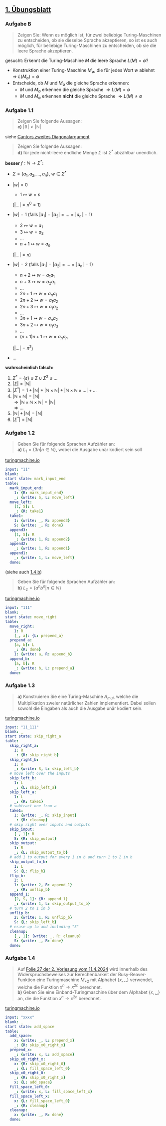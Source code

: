 ## [1. Übungsblatt](https://web.archive.org/web/20241212082357/https://iccl.inf.tu-dresden.de/w/images/f/fb/TheoLog24-Uebung01.pdf)

### Aufgabe B

> Zeigen Sie: Wenn es möglich ist, für zwei beliebige Turing-Maschinen zu entscheiden, ob sie dieselbe Sprache akzeptieren, so ist es auch möglich, für beliebige Turing-Maschinen zu entscheiden, ob sie die leere Sprache akzeptieren.

gesucht: Erkennt die Turing-Maschine $M$ die leere Sprache $L(M) = \emptyset$?

  * Konstruktion einer Turing-Maschine $M_\emptyset$, die für jedes Wort $w$ ablehnt $\Rightarrow L(M_\emptyset) = \emptyset$
  * Entscheide, ob $M$ und $M_\emptyset$ die gleiche Sprache erkennen:
      * $M$ und $M_\emptyset$ erkennen die gleiche Sprache $\Rightarrow L(M) = \emptyset$
      * $M$ und $M_\emptyset$ erkennen **nicht** die gleiche Sprache $\Rightarrow L(M) \neq \emptyset$

### Aufgabe 1.1

> Zeigen Sie folgende Aussagen: \
> **c)** $\left|\mathbb{R}\right| \neq \left|\mathbb{N}\right|$

siehe [Cantors zweites Diagonalargument](https://de.wikipedia.org/wiki/Cantors_zweites_Diagonalargument)

> Zeigen Sie folgende Aussagen: \
> **d)** für jede nicht-leere endliche Menge $\Sigma$ ist $\Sigma^{*}$ abzählbar unendlich.

**besser** $f : \mathbb{N} \rightarrow \Sigma^{*}$:

  * $\Sigma = \left\{ a_1, a_2, \ldots, a_n \right\}$, $w \in \Sigma^{*}$
  * $\left| w \right| = 0$
      * $1 \mapsto w = \varepsilon$

    ($\left| \ldots \right| = n^0 = 1$)
  * $\left| w \right| = 1$ (falls $\left| a_1 \right| = \left| a_2 \right| = \ldots = \left| a_n \right| = 1$)
      * $2 \mapsto w = a_1$
      * $3 \mapsto w = a_2$
      * $\ldots$
      * $n + 1 \mapsto w = a_n$

    ($\left| \ldots \right| = n$)
  * $\left| w \right| = 2$ (falls $\left| a_1 \right| = \left| a_2 \right| = \ldots = \left| a_n \right| = 1$)
      * $n + 2 \mapsto w = a_1 a_1$
      * $n + 3 \mapsto w = a_2 a_1$
      * $\ldots$
      * $2n + 1 \mapsto w = a_n a_1$
      * $2n + 2 \mapsto w = a_1 a_2$
      * $2n + 3 \mapsto w = a_1 a_2$
      * $\ldots$
      * $3n + 1 \mapsto w = a_n a_2$
      * $3n + 2 \mapsto w = a_1 a_3$
      * $\ldots$
      * $(n + 1) n + 1 \mapsto w = a_n a_n$

    ($\left| \ldots \right| = n^2$)
  * $\ldots$

**wahrscheinlich falsch:**

 1. $\Sigma^{*} = \{\varepsilon\} \cup \Sigma \cup \Sigma^2 \cup \ldots$
 2. $\left|\Sigma\right| = \left|\mathbb{N}\right|$
 3. $\left|\Sigma^{*}\right| = 1 + \left|\mathbb{N}\right| + \left|\mathbb{N} \times \mathbb{N}\right| + \left|\mathbb{N} \times \mathbb{N} \times \ldots\right| + \ldots$
 4. $\left|\mathbb{N} \times \mathbb{N}\right| = \left|\mathbb{N}\right|$ \
    $\Rightarrow \left|\mathbb{N} \times \mathbb{N} \times \mathbb{N}\right| = \left|\mathbb{N}\right|$ \
    $\Rightarrow \ldots$
 5. $\left|\mathbb{N}\right| + \left|\mathbb{N}\right| = \left|\mathbb{N}\right|$
 6. $\left|\Sigma^{*}\right| = \left|\mathbb{N}\right|$

### Aufgabe 1.2

> Geben Sie für folgende Sprachen Aufzähler an: \
> **a)** $L_1 = \{3n | n \in \mathbb{N}\}$, wobei die Ausgabe unär kodiert sein soll

[turingmachine.io](https://turingmachine.io/)

```yaml
input: "11"
blank: _
start state: mark_input_end
table:
  mark_input_end:
    1: {R: mark_input_end}
    _: {write: S, L: move_left}
  move_left:
    [1, S]: L
    _: {R: take1}
  take1:
    1: {write: _, R: append3}
    S: {write: _, R: done}
  append3:
    [1, S]: R
    _: {write: 1, R: append2}
  append2:
    _: {write: 1, R: append1}
  append1:
    _: {write: 1, L: move_left}
  done:
```

(siehe auch [1.4 b](aufgabe-1.4))

> Geben Sie für folgende Sprachen Aufzähler an: \
> **b)** $L_2 = \{a^n b^n | n \in \mathbb{N}\}$

[turingmachine.io](https://turingmachine.io/)

```yaml
input: "111"
blank: _
start state: move_right
table:
  move_right:
    1: R
    [_, a]: {L: prepend_a}
  prepend_a:
    [a, b]: L
    _: {R: done}
    1: {write: a, R: append_b}
  append_b:
    [a, b]: R
    _: {write: b, L: prepend_a}
  done:
```

### Aufgabe 1.3

> **a)** Konstruieren Sie eine Turing-Maschine $A_{mul}$, welche die Multiplikation zweier natürlicher Zahlen implementiert. Dabei sollen sowohl die Eingaben als auch die Ausgabe unär kodiert sein.

[turingmachine.io](https://turingmachine.io/)

```yaml
input: "11_111"
blank: _
start state: skip_right_a
table:
  skip_right_a:
    1: R
    _: {R: skip_right_b}
  skip_right_b:
    1: R
    _: {write: S, L: skip_left_b}
  # move left over the inputs
  skip_left_b:
    1: L
    _: {L: skip_left_a}
  skip_left_a:
    1: L
    _: {R: take1}
  # subtract one from a
  take1:
    1: {write: _, R: skip_input}
    _: {R: cleanup}
  # skip right over inputs and outputs
  skip_input:
    [_, 1]: R
    S: {R: skip_output}
  skip_output:
    1: R
    _: {L: skip_output_to_b}
  # add 1 to output for every 1 in b and turn 1 to 2 in b
  skip_output_to_b:
    1: L
    S: {L: flip_b}
  flip_b:
    2: L
    1: {write: 2, R: append_1}
    _: {R: unflip_b}
  append_1:
    [2, S, 1]: {R: append_1}
    _: {write: 1, L: skip_output_to_b}
  # turn 2 to 1 in b
  unflip_b:
    2: {write: 1, R: unflip_b}
    S: {L: skip_left_b}
  # erase up to and including "S"
  cleanup:
    [_, 1]: {write: _, R: cleanup}
    S: {write: _, R: done}
  done:
```

### Aufgabe 1.4

> Auf [Folie 27 der 2. Vorlesung vom 11.4.2024](https://iccl.inf.tu-dresden.de/w/images/d/d7/TheoLog2024-Vorlesung-02-print.pdf#page=27) wird innerhalb des Widerspruchsbeweises zur
Berechenbarkeit der Busy-Beaver-Funktion eine Turingmaschine $M_{*2}$ mit Alphabet $\{x, ␣\}$
verwendet, welche die Funktion $x^n \rightarrow x^{2n}$ berechnet. \
> **b)** Geben Sie eine Einband-Turingmaschine über dem Alphabet $\{x, ␣\}$ an, die die Funktion
$x^n \rightarrow x^{2n}$ berechnet.

[turingmachine.io](https://turingmachine.io/)

```yaml
input: "xxxx"
blank: _
start state: add_space
table:
  add_space:
    x: {write: _, L: prepend_x}
    _: {R: skip_x0_right_x}
  prepend_x:
    _: {write: x, L: add_space}
  skip_x0_right_x:
    x: {R: skip_x0_right_0}
    _: {L: fill_space_left_0}
  skip_x0_right_0:
    _: {R: skip_x0_right_x}
    x: {L: add_space}
  fill_space_left_0:
    _: {write: x, L: fill_space_left_x}
  fill_space_left_x:
    x: {L: fill_space_left_0}
    _: {R: cleanup}
  cleanup:
    x: {write: _, R: done}
  done:
```

